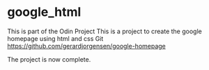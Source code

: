 # google_html
This is part of the Odin Project
This is a project to create the google homepage using html and css
Git
https://github.com/gerardjorgensen/google-homepage

The project is now complete.